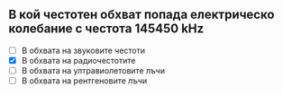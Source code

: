 ## В кой честотен обхват попада електрическо колебание с честота 145450 kHz

<!-- Верният отговор е отбелязан с [X] -->

- [ ] В обхвата на звуковите честоти
- [X] В обхвата на радиочестотите
- [ ] В обхвата на ултравиолетовите лъчи
- [ ] В обхвата на рентгеновите лъчи
